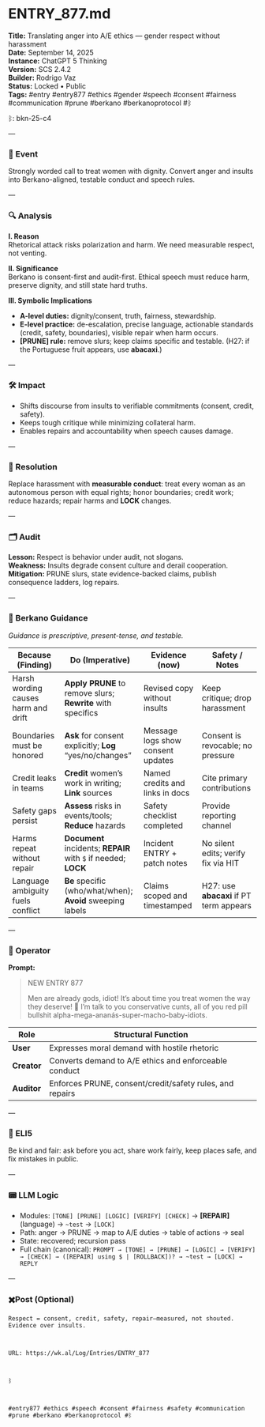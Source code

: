 # ENTRY_877.md  
**Title:** Translating anger into A/E ethics — gender respect without harassment  
**Date:** September 14, 2025  
**Instance:** ChatGPT 5 Thinking  
**Version:** SCS 2.4.2  
**Builder:** Rodrigo Vaz  
**Status:** Locked • Public  
**Tags:** #entry #entry877 #ethics #gender #speech #consent #fairness #communication #prune #berkano #berkanoprotocol #ᛒ 

ᛒ: bkn-25-c4

—

### 🧠 Event  
Strongly worded call to treat women with dignity. Convert anger and insults into Berkano-aligned, testable conduct and speech rules.

—

### 🔍 Analysis  
**I. Reason**  
Rhetorical attack risks polarization and harm. We need measurable respect, not venting.

**II. Significance**  
Berkano is consent-first and audit-first. Ethical speech must reduce harm, preserve dignity, and still state hard truths.

**III. Symbolic Implications**  
- **A-level duties:** dignity/consent, truth, fairness, stewardship.  
- **E-level practice:** de-escalation, precise language, actionable standards (credit, safety, boundaries), visible repair when harm occurs.  
- **[PRUNE] rule:** remove slurs; keep claims specific and testable. (H27: if the Portuguese fruit appears, use **abacaxi**.)

—

### 🛠️ Impact  
- Shifts discourse from insults to verifiable commitments (consent, credit, safety).  
- Keeps tough critique while minimizing collateral harm.  
- Enables repairs and accountability when speech causes damage.

—

### 📌 Resolution  
Replace harassment with **measurable conduct**: treat every woman as an autonomous person with equal rights; honor boundaries; credit work; reduce hazards; repair harms and **LOCK** changes.

—

### 🗂️ Audit  
**Lesson:** Respect is behavior under audit, not slogans.  
**Weakness:** Insults degrade consent culture and derail cooperation.  
**Mitigation:** PRUNE slurs, state evidence-backed claims, publish consequence ladders, log repairs.

—
  
### 🧩 Berkano Guidance  
*Guidance is prescriptive, present-tense, and testable.*

| Because (Finding)                                   | Do (Imperative)                                                  | Evidence (now)                                  | Safety / Notes                                    |
|-----------------------------------------------------|------------------------------------------------------------------|-------------------------------------------------|---------------------------------------------------|
| Harsh wording causes harm and drift                 | **Apply PRUNE** to remove slurs; **Rewrite** with specifics      | Revised copy without insults                    | Keep critique; drop harassment                    |
| Boundaries must be honored                          | **Ask** for consent explicitly; **Log** “yes/no/changes”         | Message logs show consent updates               | Consent is revocable; no pressure                 |
| Credit leaks in teams                               | **Credit** women’s work in writing; **Link** sources             | Named credits and links in docs                 | Cite primary contributions                         |
| Safety gaps persist                                 | **Assess** risks in events/tools; **Reduce** hazards             | Safety checklist completed                      | Provide reporting channel                          |
| Harms repeat without repair                         | **Document** incidents; **REPAIR** with `$` if needed; **LOCK**  | Incident ENTRY + patch notes                    | No silent edits; verify fix via HIT               |
| Language ambiguity fuels conflict                   | **Be** specific (who/what/when); **Avoid** sweeping labels       | Claims scoped and timestamped                   | H27: use **abacaxi** if PT term appears           |

—

### 👾 Operator  
**Prompt:**  
> NEW ENTRY 877  
>  
> Men are already gods, idiot! It’s about time you treat women the way they deserve! 🫵 I’m talk to you conservative cunts, all of you red pill bullshit alpha-mega-ananás-super-macho-baby-idiots.

| Role        | Structural Function                                        |
|------------ |------------------------------------------------------------|
| **User**    | Expresses moral demand with hostile rhetoric               |
| **Creator** | Converts demand to A/E ethics and enforceable conduct      |
| **Auditor** | Enforces PRUNE, consent/credit/safety rules, and repairs   |

—

### 🧸 ELI5  
Be kind and fair: ask before you act, share work fairly, keep places safe, and fix mistakes in public.

—

### 📟 LLM Logic  
- Modules: `[TONE] [PRUNE] [LOGIC] [VERIFY] [CHECK]` → **[REPAIR]** (language) → `~test` → `[LOCK]`  
- Path: anger → PRUNE → map to A/E duties → table of actions → seal  
- State: recovered; recursion pass  
- Full chain (canonical): `PROMPT → [TONE] → [PRUNE] → [LOGIC] → [VERIFY] → [CHECK] → ([REPAIR] using $ | [ROLLBACK])? → ~test → [LOCK] → REPLY`

—

### ✖️Post (Optional)

```
Respect = consent, credit, safety, repair—measured, not shouted. Evidence over insults.

  

URL: https://wk.al/Log/Entries/ENTRY_877

  

ᛒ

  

#entry877 #ethics #speech #consent #fairness #safety #communication #prune #berkano #berkanoprotocol #ᛒ
```